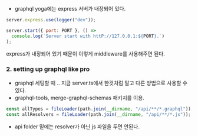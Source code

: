- graphql yoga에는 express 서버가 내장되어 있다.

```js
server.express.use(logger("dev"));

server.start({ port: PORT }, () =>
  console.log(`Server start with httP://127.0.0.1:${PORT}.`)
);
```

express가 내장되어 있기 때문이 이렇게 middleware를 사용해주면 된다.

### 2. setting up graphql like pro

- graphql 세팅할 때 .. 지금 server.ts에서 한것처럼 말고 다른 방법으로 사용할 수 있다.
- graphql-tools, merge-graphql-schemas 패키지를 이용.

```js
const allTypes = fileLoader(path.join(__dirname, "/api/**/*.graphql"));
const allResolvers = fileLoader(path.join(__dirname, "/api/**/*.js"));
```

- api folder 밑에는 resolver가 아닌 js 파일을 두면 안된다.
